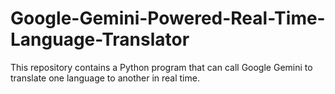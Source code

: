 # Google-Gemini-Powered-Real-Time-Language-Translator
This repository contains a Python program that can call Google Gemini to translate one language to another in real time.
